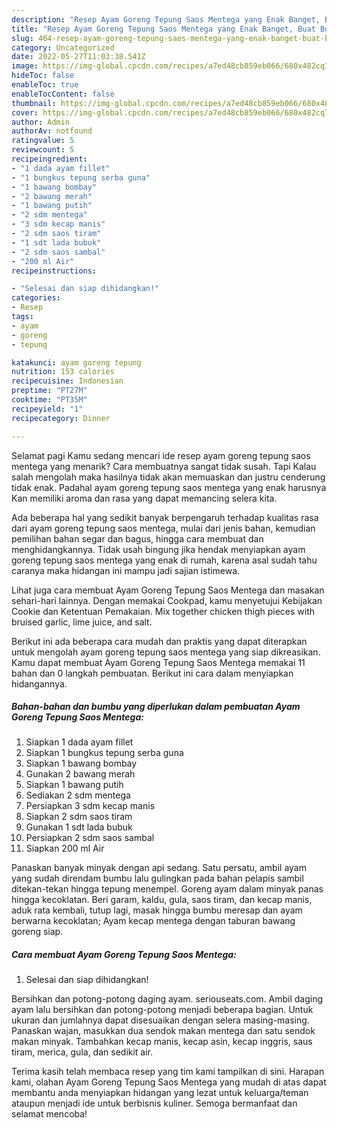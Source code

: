 ```yaml
---
description: "Resep Ayam Goreng Tepung Saos Mentega yang Enak Banget, Buat Buka Puasa}"
title: "Resep Ayam Goreng Tepung Saos Mentega yang Enak Banget, Buat Buka Puasa}"
slug: 464-resep-ayam-goreng-tepung-saos-mentega-yang-enak-banget-buat-buka-puasa
category: Uncategorized
date: 2022-05-27T11:03:38.541Z
image: https://img-global.cpcdn.com/recipes/a7ed48cb859eb066/680x482cq70/ayam-goreng-tepung-saos-mentega-foto-resep-utama.jpg
hideToc: false
enableToc: true
enableTocContent: false
thumbnail: https://img-global.cpcdn.com/recipes/a7ed48cb859eb066/680x482cq70/ayam-goreng-tepung-saos-mentega-foto-resep-utama.jpg
cover: https://img-global.cpcdn.com/recipes/a7ed48cb859eb066/680x482cq70/ayam-goreng-tepung-saos-mentega-foto-resep-utama.jpg
author: Admin
authorAv: notfound
ratingvalue: 5
reviewcount: 5
recipeingredient:
- "1 dada ayam fillet"
- "1 bungkus tepung serba guna"
- "1 bawang bombay"
- "2 bawang merah"
- "1 bawang putih"
- "2 sdm mentega"
- "3 sdm kecap manis"
- "2 sdm saos tiram"
- "1 sdt lada bubuk"
- "2 sdm saos sambal"
- "200 ml Air"
recipeinstructions:

- "Selesai dan siap dihidangkan!"
categories:
- Resep
tags:
- ayam
- goreng
- tepung

katakunci: ayam goreng tepung 
nutrition: 153 calories
recipecuisine: Indonesian
preptime: "PT27M"
cooktime: "PT35M"
recipeyield: "1"
recipecategory: Dinner

---
```



Selamat pagi Kamu sedang mencari ide resep ayam goreng tepung saos mentega yang menarik? Cara membuatnya sangat tidak susah. Tapi Kalau salah mengolah maka hasilnya tidak akan memuaskan dan justru cenderung tidak enak. Padahal ayam goreng tepung saos mentega yang enak harusnya Kan memiliki aroma dan rasa yang dapat memancing selera kita.


Ada beberapa hal yang sedikit banyak berpengaruh terhadap kualitas rasa dari ayam goreng tepung saos mentega, mulai dari jenis bahan, kemudian pemilihan bahan segar dan bagus, hingga cara membuat dan menghidangkannya. Tidak usah bingung jika hendak menyiapkan ayam goreng tepung saos mentega yang enak di rumah, karena asal sudah tahu caranya maka hidangan ini mampu jadi sajian istimewa.

Lihat juga cara membuat Ayam Goreng Tepung Saos Mentega dan masakan sehari-hari lainnya. Dengan memakai Cookpad, kamu menyetujui Kebijakan Cookie dan Ketentuan Pemakaian. Mix together chicken thigh pieces with bruised garlic, lime juice, and salt.


Berikut ini ada beberapa cara mudah dan praktis yang dapat diterapkan untuk mengolah ayam goreng tepung saos mentega yang siap dikreasikan. Kamu dapat membuat Ayam Goreng Tepung Saos Mentega memakai 11 bahan dan 0 langkah pembuatan. Berikut ini cara dalam menyiapkan hidangannya.

<!--inarticleads1-->

##### Bahan-bahan dan bumbu yang diperlukan dalam pembuatan Ayam Goreng Tepung Saos Mentega:

1. Siapkan 1 dada ayam fillet
1. Siapkan 1 bungkus tepung serba guna
1. Siapkan 1 bawang bombay
1. Gunakan 2 bawang merah
1. Siapkan 1 bawang putih
1. Sediakan 2 sdm mentega
1. Persiapkan 3 sdm kecap manis
1. Siapkan 2 sdm saos tiram
1. Gunakan 1 sdt lada bubuk
1. Persiapkan 2 sdm saos sambal
1. Siapkan 200 ml Air


Panaskan banyak minyak dengan api sedang. Satu persatu, ambil ayam yang sudah direndam bumbu lalu gulingkan pada bahan pelapis sambil ditekan-tekan hingga tepung menempel. Goreng ayam dalam minyak panas hingga kecoklatan. Beri garam, kaldu, gula, saos tiram, dan kecap manis, aduk rata kembali, tutup lagi, masak hingga bumbu meresap dan ayam berwarna kecoklatan; Ayam kecap mentega dengan taburan bawang goreng siap. 

<!--inarticleads2-->

##### Cara membuat Ayam Goreng Tepung Saos Mentega:


1. Selesai dan siap dihidangkan!

Bersihkan dan potong-potong daging ayam. seriouseats.com. Ambil daging ayam lalu bersihkan dan potong-potong menjadi beberapa bagian. Untuk ukuran dan jumlahnya dapat disesuaikan dengan selera masing-masing. Panaskan wajan, masukkan dua sendok makan mentega dan satu sendok makan minyak. Tambahkan kecap manis, kecap asin, kecap inggris, saus tiram, merica, gula, dan sedikit air. 

Terima kasih telah membaca resep yang tim kami tampilkan di sini. Harapan kami, olahan Ayam Goreng Tepung Saos Mentega yang mudah di atas dapat membantu anda menyiapkan hidangan yang lezat untuk keluarga/teman ataupun menjadi ide untuk berbisnis kuliner. Semoga bermanfaat dan selamat mencoba!
